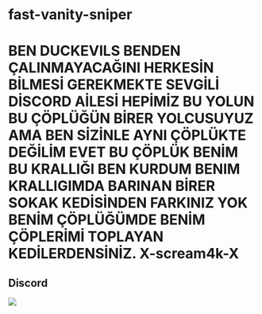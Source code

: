 # fast-vanity-sniper

# BEN DUCKEVILS BENDEN ÇALINMAYACAĞINI HERKESİN BİLMESİ GEREKMEKTE SEVGİLİ DİSCORD AİLESİ HEPİMİZ BU YOLUN BU ÇÖPLÜĞÜN BİRER YOLCUSUYUZ AMA BEN SİZİNLE AYNI ÇÖPLÜKTE DEĞİLİM EVET BU ÇÖPLÜK BENİM BU KRALLIĞI BEN KURDUM BENIM KRALLIGIMDA BARINAN BİRER SOKAK KEDİSİNDEN FARKINIZ YOK BENİM ÇÖPLÜĞÜMDE BENİM ÇÖPLERİMİ TOPLAYAN KEDİLERDENSİNİZ.                X-scream4k-X

## Discord
<a href="https://discord.com/users/578594879681331200"  align="left">
    <img src="https://lanyard.cnrad.dev/api/578594879681331200?theme=light&bg=F4BFC7&borderRadius=15px&animated=true&idleMessage=1988%20(.%20%E2%9D%9B%20%E1%B4%97%20%E2%9D%9B.)">
</a>
